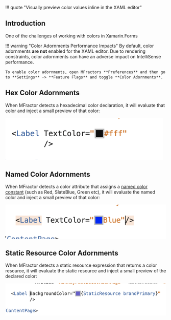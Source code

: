 !!! quote "Visually preview color values inline in the XAML editor"

## Introduction

One of the challenges of working with colors in Xamarin.Forms

!!! warning "Color Adornments Performance Impacts"
    By default, color adornments **are not** enabled for the XAML editor. Due to rendering constraints, color adornments can have an adverse impact on IntelliSense performance.

    To enable color adornments, open MFractors **Preferences** and then go to **Settings** -> **Feature Flags** and toggle **Color Adornments**.

## Hex Color Adornments

When MFractor detects a hexadecimal color declaration, it will evaluate that color and inject a small preview of that color:

![Hexadecimal color adornments](/img/xamarin-forms/hex-color-adornments.png)

## Named Color Adornments

When MFractor detects a color attribute that assigns a [named color constant](https://docs.microsoft.com/en-us/dotnet/api/xamarin.forms.color?view=xamarin-forms#fields) (such as Red, SlateBlue, Green etc), it will evaluate the named color and inject a small preview of that color:

![Named color adornments](/img/xamarin-forms/named-color-adornments.png)

## Static Resource Color Adornments

When MFractor detects a static resource expression that returns a color resource, it will evaluate the static resource and inject a small preview of the declared color:

![Hexadecimal color adornments](/img/xamarin-forms/color-resource-adornments.png)
